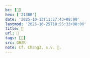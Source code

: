 ```yaml
---
bc: [𡎻]
hex: ['213BB']
date: '2025-10-13T11:27:43+08:00'
lastmod: '2025-10-25T10:55:33+08:00'
title: 󰙚
url: 󰙚
tags: [𡎻]
src: GHZR
note: Cf. Chang2, s.v. 𡌚.
---
```

